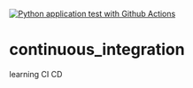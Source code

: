 [![Python application test with Github Actions](https://github.com/niikun/continuous_integration/actions/workflows/main.yml/badge.svg)](https://github.com/niikun/continuous_integration/actions/workflows/main.yml)

# continuous_integration
learning CI CD
